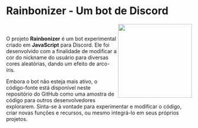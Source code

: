 # Rainbonizer - Um bot de Discord

<img src="https://i.imgur.com/qcSRQgG.gif" width="200px" align="right">

<br> 
<p align="left">O projeto <b>Rainbonizer</b> é um bot experimental criado em <b>JavaScript</b> para Discord. Ele foi desenvolvido com a finalidade de modificar a cor do nickname do usuário para diversas cores aleatórias, dando um efeito de arco-íris.</p>

<p align="left">Embora o bot não esteja mais ativo, o código-fonte está disponível neste repositório do GitHub como uma amostra de código para outros desenvolvedores explorarem. Sinta-se à vontade para experimentar e modificar o código, criar novas funções e recursos, ou mesmo integrá-lo em seus próprios projetos.</p>
